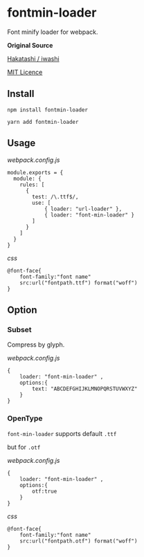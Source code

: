 # fontmin-loader

Font minify loader for webpack.

**Original Source**

[Hakatashi / iwashi](https://github.com/hakatashi/iwashi/blob/master/lib/fontmin-loader.js)

[MIT Licence](https://github.com/hakatashi/iwashi/blob/master/LICENSE)

## Install

```
npm install fontmin-loader

yarn add fontmin-loader
```

## Usage

_webpack.config.js_

```
module.exports = {
  module: {
    rules: [
      {
        test: /\.ttf$/,
        use: [
            { loader: "url-loader" },
            { loader: "font-min-loader" }
        ]
      }
    ]
  }
}
```

_css_

```
@font-face{
    font-family:"font name"
    src:url("fontpath.ttf") format("woff")
}
```

## Option

### Subset

Compress by glyph.

_webpack.config.js_

```
{
    loader: "font-min-loader" ,
    options:{
        text: "ABCDEFGHIJKLMNOPQRSTUVWXYZ"
    }
}
```

### OpenType

`font-min-loader` supports default `.ttf`

but for `.otf`

_webpack.config.js_

```
{
    loader: "font-min-loader" ,
    options:{
        otf:true
    }
}
```

_css_

```
@font-face{
    font-family:"font name"
    src:url("fontpath.otf") format("woff")
}
```
